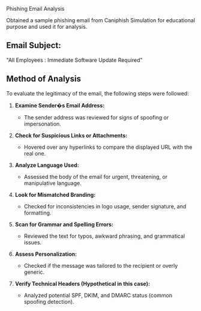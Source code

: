 Phishing Email Analysis 

Obtained a sample phishing email from Caniphish Simulation for educational purpose and used it for analysis.

## Email Subject:
"All Employees : Immediate Software Update Required"

##  Method of Analysis

To evaluate the legitimacy of the email, the following steps were followed:

1. **Examine Sender�s Email Address:**
   - The sender address was reviewed for signs of spoofing or impersonation.

2. **Check for Suspicious Links or Attachments:**
   - Hovered over any hyperlinks to compare the displayed URL with the real one.

3. **Analyze Language Used:**
   - Assessed the body of the email for urgent, threatening, or manipulative language.

4. **Look for Mismatched Branding:**
   - Checked for inconsistencies in logo usage, sender signature, and formatting.

5. **Scan for Grammar and Spelling Errors:**
   - Reviewed the text for typos, awkward phrasing, and grammatical issues.

6. **Assess Personalization:**
   - Checked if the message was tailored to the recipient or overly generic.

7. **Verify Technical Headers (Hypothetical in this case):**
   - Analyzed potential SPF, DKIM, and DMARC status (common spoofing detection).
